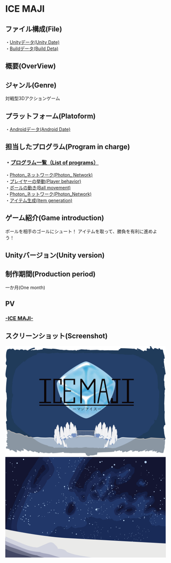 # ICE MAJI

## ファイル構成(File)
・[Unityデータ(Unity Date)](https://github.com/MatayoshiRen/ICE-MAJI/tree/master/sinkyuseisaku_game)<br>
・[Buildデータ(Build Deta)](https://github.com/MatayoshiRen/ICE-MAJI/tree/master/ICEMAJI_builddata)<br>

## 概要(OverView)<br>

## ジャンル(Genre)<br>
対戦型3Dアクションゲーム

## プラットフォーム(Platoform)
・[Androidデータ(Android Date)](https://github.com/MatayoshiRen/ICE-MAJI/tree/master/ICEMAJI_builddata)<br>

## 担当したプログラム(Program in charge)
### ・[プログラム一覧（List of programs）](https://github.com/MatayoshiRen/ICE-MAJI/tree/master/sinkyuseisaku_game/Assets/Photon%20Unity%20Networking/Resources/script)<br>
・[Photon_ネットワーク(Photon_ Network)]()<br>
・[プレイヤーの挙動(Player behavior)](https://github.com/MatayoshiRen/ICE-MAJI/blob/master/sinkyuseisaku_game/Assets/Photon%20Unity%20Networking/Resources/script/net.cs)<br>
・[ボールの動き(Ball movement)](https://github.com/MatayoshiRen/ICE-MAJI/blob/master/sinkyuseisaku_game/Assets/Photon%20Unity%20Networking/Resources/script/ball.cs)<br>
・[Photon_ネットワーク(Photon_Network)](https://github.com/MatayoshiRen/ICE-MAJI/blob/master/sinkyuseisaku_game/Assets/Photon%20Unity%20Networking/Resources/script/net.cs)<br>
・[アイテム生成(Item generation)](https://github.com/MatayoshiRen/ICE-MAJI/blob/master/sinkyuseisaku_game/Assets/Photon%20Unity%20Networking/Resources/script/itemcountseisei.cs)<br>

## ゲーム紹介(Game introduction)
ボールを相手のゴールにシュート！
アイテムを取って、勝負を有利に進めよう！

## Unityバージョン(Unity version)

## 制作期間(Production period)
一か月(One month)

## PV
### [-ICE MAJI-](https://github.com/MatayoshiRen/ICE-MAJI/blob/master/PV/majiice_1.mp4)<br>
## スクリーンショット(Screenshot)
![タイトル画面(Title)](https://github.com/MatayoshiRen/ICE-MAJI/blob/master/ScreenShot/MAJIICE.png)
![勝利画面(win)](https://github.com/MatayoshiRen/ICE-MAJI/blob/master/ScreenShot/win.png)

